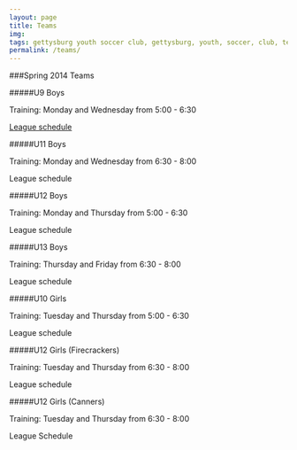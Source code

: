 ```yaml
---
layout: page
title: Teams
img: 
tags: gettysburg youth soccer club, gettysburg, youth, soccer, club, teams
permalink: /teams/
---
```

###Spring 2014 Teams 

#####U9 Boys

Training: Monday and Wednesday from 5:00 - 6:30

[League schedule](http://www.cpysl.net/Schedule/GameList.asp?DivisionId=1662&DivisionGender=M&DivisionAge=U09&RecNo=1)

#####U11 Boys

Training: Monday and Wednesday from 6:30 - 8:00

League schedule

#####U12 Boys

Training: Monday and Thursday from 5:00 - 6:30

League schedule

#####U13 Boys

Training: Thursday and Friday from 6:30 - 8:00

League schedule

#####U10 Girls

Training: Tuesday and Thursday from 5:00 - 6:30

League schedule

#####U12 Girls (Firecrackers)

Training: Tuesday and Thursday from 6:30 - 8:00

League schedule

#####U12 Girls (Canners)

Training: Tuesday and Thursday from 6:30 - 8:00

League Schedule
